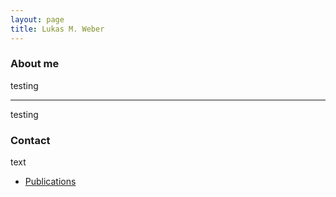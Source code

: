 ```yaml
---
layout: page
title: Lukas M. Weber
---
```


### About me

testing

---

testing


### Contact

text

- [Publications](pages/publications.html)


